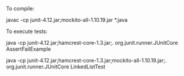 To compile:

javac -cp junit-4.12.jar;mockito-all-1.10.19.jar *.java

To execute tests:

java -cp junit-4.12.jar;hamcrest-core-1.3.jar;. org.junit.runner.JUnitCore AssertFailExample

java -cp junit-4.12.jar;hamcrest-core-1.3.jar;mockito-all-1.10.19.jar;. org.junit.runner.JUnitCore LinkedListTest